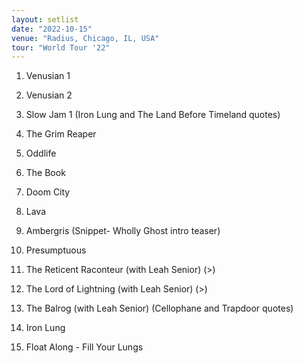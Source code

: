 ```yaml
---
layout: setlist
date: "2022-10-15"
venue: "Radius, Chicago, IL, USA"
tour: "World Tour '22"
---
```



 1. Venusian 1

 2. Venusian 2

 3. Slow Jam 1
    (Iron Lung and The Land Before Timeland quotes)

 4. The Grim Reaper

 5. Oddlife

 6. The Book

 7. Doom City

 8. Lava

 9. Ambergris
    (Snippet- Wholly Ghost intro teaser)

10. Presumptuous

11. The Reticent Raconteur
    (with Leah Senior) (>)

12. The Lord of Lightning
    (with Leah Senior) (>)

13. The Balrog
    (with Leah Senior) (Cellophane and Trapdoor quotes)

14. Iron Lung

15. Float Along - Fill Your Lungs


